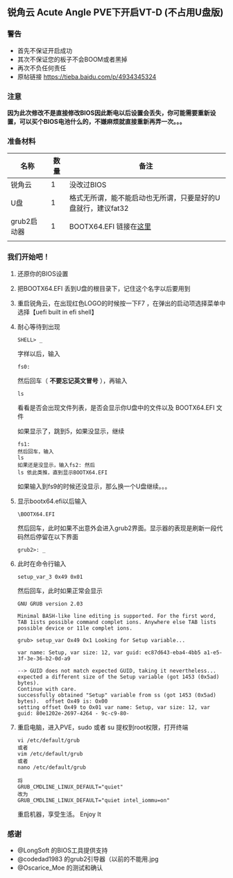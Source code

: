 ## 锐角云 Acute Angle PVE下开启VT-D (不占用U盘版)

### 警告

- 首先不保证开启成功
- 其次不保证您的板子不会BOOM或者黑掉
- 再次不负任何责任
- 原帖链接 https://tieba.baidu.com/p/4934345324

### 注意

**因为此次修改不是直接修改BIOS因此断电以后设置会丢失，你可能需要重新设置，可以买个BIOS电池什么的，不嫌麻烦就直接重新再弄一次。。。**

### 准备材料

| 名称        | 数量 | 备注                                                         |
| ----------- | ---- | ------------------------------------------------------------ |
| 锐角云      | 1    | 没改过BIOS                                                   |
| U盘         | 1    | 格式无所谓，能不能启动也无所谓，只要是好的U盘就行，建议fat32 |
| grub2启动器 | 1    | BOOTX64.EFI 链接在[这里](https://github.com/Cyberpunk2177/AcuteAngle/raw/master/bootx64.efi) |
|             |      |                                                              |

### 我们开始吧！

1. 还原你的BIOS设置

2. 把BOOTX64.EFI 丢到U盘的根目录下，记住这个名字以后要用到

3. 重启锐角云，在出现红色LOGO的时候按一下F7 ，在弹出的启动项选择菜单中选择【uefi built in efi shell】

4. 耐心等待到出现

   ```shell
   SHELL> _
   ```

   字样以后，输入 

   ```shell
   fs0:
   ```

   然后回车（ **不要忘记英文冒号** ），再输入

   ```shell
   ls
   ```

   看看是否会出现文件列表，是否会显示你U盘中的文件以及 BOOTX64.EFI 文件

   如果显示了，跳到5，如果没显示，继续

   ```shell
   fs1:
   然后回车，输入
   ls
   如果还是没显示，输入fs2: 然后
   ls 依此类推，直到显示BOOTX64.EFI
   ```

   如果输入到fs9的时候还没显示，那么换一个U盘继续。。。

5. 显示bootx64.efi以后输入

   ```shell
   \BOOTX64.EFI
   ```

   然后回车，此时如果不出意外会进入grub2界面。显示器的表现是刷新一段代码然后停留在以下界面

   ```shell
   grub2>: _
   ```

6. 此时在命令行输入

   ```shell
   setup_var_3 0x49 0x01 
   ```

   然后回车，此时如果正常会显示

   ```shell
   GNU GRUB version 2.03
   
   Minimal BASH-like line editing is supported. For the first word, TAB 1ists possible command complet ions. Anywhere else TAB lists possible device or 11le complet ions.
   
   grub> setup_var Ox49 Ox1 Looking for Setup variable...
   
   var name: Setup, var size: 12, var guid: ec87d643-eba4-4bb5 a1-e5-3f-3e-36-b2-0d-a9
   
   --> GUID does not match expected GUID, taking it nevertheless... expected a different size of the Setup variable (got 1453 (0x5ad) bytes).
   Continue with care. 
   successfully obtained "Setup" variable from ss (got 1453 (0x5ad) bytes).  offset Ox49 is: Ox00
   setting offset Ox49 to Ox01 var name: Setup, var size: 12, var guid: 80e1202e-2697-4264 - 9c-c9-80-
   
   ```

7. 重启电脑，进入PVE，sudo 或者 su 提权到root权限，打开终端

   ```shell
   vi /etc/default/grub
   或者
   vim /etc/default/grub
   或者 
   nano /etc/default/grub
   
   将
   GRUB_CMDLINE_LINUX_DEFAULT="quiet"
   改为
   GRUB_CMDLINE_LINUX_DEFAULT="quiet intel_iommu=on"
   
   ```

   重启机器，享受生活。 Enjoy It





### 感谢

- @LongSoft  的BIOS工具提供支持
- @codedad1983 的grub2引导器（以前的不能用.jpg
- @Oscarice_Moe 的测试和确认
